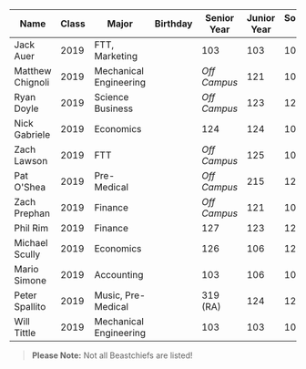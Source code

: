 | Name                | Class | Major                     | Birthday | Senior Year  | Junior Year | Sophomore Year| Freshmen Year|
|---------------------|-------|---------------------------|----------|--------------|-------------|---------------|--------------|
| Jack Auer           | 2019  |  FTT, Marketing           |          |    103       |     103     |      103      |      109     |
| Matthew Chignoli    | 2019  |  Mechanical Engineering   |          | *Off Campus* |     121     |      108      |      107     |
| Ryan Doyle          | 2019  |  Science Business         |          | *Off Campus* |     123     |      121      |      120     |
| Nick Gabriele       | 2019  |  Economics                |          |    124       |     124     |      108      |      111     |
| Zach Lawson         | 2019  |  FTT                      |          | *Off Campus* |     125     |      105      |      107     |
| Pat O'Shea          | 2019  |  Pre-Medical              |          | *Off Campus* |     215     |      121      |      120     |
| Zach Prephan        | 2019  |  Finance                  |          | *Off Campus* |     121     |      109      |      111     |
| Phil Rim            | 2019  |  Finance                  |          |    127       |     123     |      121      |      109     |
| Michael Scully      | 2019  |  Economics                |          |    126       |     106     |      123      | *St. John's* |
| Mario Simone        | 2019  |  Accounting               |          |    103       |     106     |      106      | *Holy Cross* |
| Peter Spallito      | 2019  |  Music, Pre-Medical       |          |  319 (RA)    |     124     |      121      |      ?       |
| Will Tittle         | 2019  |  Mechanical Engineering   |          |    103       |     103     |      103      |      113     |



> **Please Note:** Not all Beastchiefs are listed!
